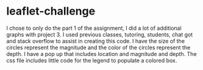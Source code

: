 # leaflet-challenge

I chose to only do the part 1 of the assignment, I did a lot of additional graphs with project 3. I used previous classes, tutoring, students, chat got and stack overflow to assist in creating this code. I have the size of the circles represent the magnitude and the color of the circles represent the depth. I have a pop up that includes location and magnitude and depth. The css file includes little code for the legend to populate a colored box.